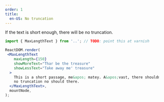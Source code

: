 ```yaml
---
order: 1
title:
  en-US: No truncation
---
```


If the text is short enough, there will be no truncation.

```jsx
import { MaxLengthText } from '..'; // TODO: point this at varnish

ReactDOM.render(
 <MaxLengthText
    maxLength={150}
    showMoreText="Thar be the treasure"
    showLessText="Take away me' treasure"
  >
    This is a short passage, me&apos; matey. A&apos;vast, there shouldn&apos;t be
    no truncation no should there.
  </MaxLengthText>,
  mountNode,
);
```
